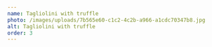 ```yaml
---
name: Tagliolini with truffle
photo: /images/uploads/7b565e60-c1c2-4c2b-a966-a1cdc70347b8.jpg
alt: Tagliolini with truffle
order: 3
---
```

